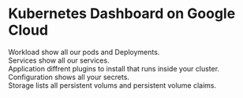 # Kubernetes Dashboard on Google Cloud
Workload show all our pods and Deployments.  
Services show all our services.  
Application diffrent plugins to install that runs inside your cluster.  
Configuration shows all your secrets.  
Storage lists all persistent volums and persistent volume claims.  

